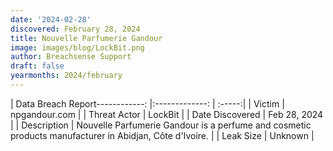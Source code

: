 ```yaml
---
date: '2024-02-28'
discovered: February 28, 2024
title: Nouvelle Parfumerie Gandour
image: images/blog/LockBit.png
author: Breachsense Support
draft: false
yearmonths: 2024/february
---
```


| Data Breach Report------------:     |:-------------:    | :-----:|
| Victim      | npgandour.com      | 
| Threat Actor      | LockBit      | 
| Date Discovered      | Feb 28, 2024      | 
| Description      | Nouvelle Parfumerie Gandour is a perfume and cosmetic products manufacturer in Abidjan, Côte d'Ivoire.      | 
| Leak Size      | Unknown      | 

